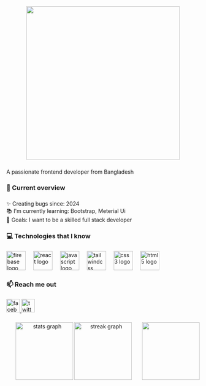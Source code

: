 <div align="center">
  <img height="400" src="https://i.ibb.co.com/f9Ykthg/Black-Flatlay-Photo-Motivational-Finance-Quote-Facebook-Cover.png"  />
</div>

###

###

<p align="left">A passionate frontend developer from Bangladesh</p>

###

<h3 align="left">👀 Current overview</h3>

###

<p align="left">✨ Creating bugs since: 2024<br>📚 I'm currently learning: Bootstrap, Meterial Ui<br>🎯 Goals:  I want to be a skilled full stack developer</p>

###

<h3 align="left">💻 Technologies that I know</h3>

###

<div align="left">
  <img src="https://cdn.jsdelivr.net/gh/devicons/devicon/icons/firebase/firebase-plain.svg" height="50" alt="firebase logo"  />
  <img width="12" />
  <img src="https://cdn.jsdelivr.net/gh/devicons/devicon/icons/react/react-original.svg" height="50" alt="react logo"  />
  <img width="12" />
  <img src="https://cdn.jsdelivr.net/gh/devicons/devicon/icons/javascript/javascript-original.svg" height="50" alt="javascript logo"  />
  <img width="12" />
  <img src="https://cdn.jsdelivr.net/gh/devicons/devicon/icons/tailwindcss/tailwindcss-original-wordmark.svg" height="50" alt="tailwindcss logo"  />
  <img width="12" />
  <img src="https://cdn.jsdelivr.net/gh/devicons/devicon/icons/css3/css3-original.svg" height="50" alt="css3 logo"  />
  <img width="12" />
  <img src="https://cdn.jsdelivr.net/gh/devicons/devicon/icons/html5/html5-original.svg" height="50" alt="html5 logo"  />
</div>

###

<h3 align="left">📫 Reach me out</h3>

###

<div align="left">
  <a href="https://www.facebook.com/tauhid.sakib.40" target="_blank">
    <img src="https://img.shields.io/static/v1?message=Facebook&logo=facebook&label=&color=1877F2&logoColor=white&labelColor=&style=for-the-badge" height="35" alt="facebook logo"  />
  </a>
  <a href="https://x.com/TAUHIDULIS10407" target="_blank">
    <img src="https://img.shields.io/static/v1?message=Twitter&logo=twitter&label=&color=1DA1F2&logoColor=white&labelColor=&style=for-the-badge" height="35" alt="twitter logo"  />
  </a>
</div>

###

<img align="right" height="150" src="https://i.ibb.co.com/0JnNZW3/Penguin.png"  />

###

<div align="center">
  <img src="https://github-readme-stats.vercel.app/api?username=tsakib2000&hide_title=false&hide_rank=false&show_icons=true&include_all_commits=true&count_private=true&disable_animations=false&theme=react&locale=en&hide_border=false" height="150" alt="stats graph"  />
  <img src="https://streak-stats.demolab.com?user=tsakib2000&locale=en&mode=daily&theme=react&hide_border=false&border_radius=5" height="150" alt="streak graph"  />
</div>

###
